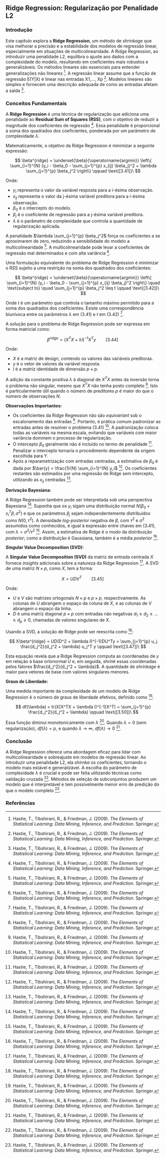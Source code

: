 ## Ridge Regression: Regularização por Penalidade L2

### Introdução
Este capítulo explora a **Ridge Regression**, um método de *shrinkage* que visa melhorar a precisão e a estabilidade dos modelos de regressão linear, especialmente em situações de multicolinearidade. A Ridge Regression, ao introduzir uma penalidade L2, equilibra o ajuste aos dados com a complexidade do modelo, resultando em coeficientes mais robustos e generalizáveis. Os métodos lineares são essenciais para entender generalizações não lineares [^3]. A regressão linear assume que a função de regressão E(Y|X) é linear nas entradas X1,..., Xp [^1]. Modelos lineares são simples e fornecem uma descrição adequada de como as entradas afetam a saída [^1].

### Conceitos Fundamentais
A **Ridge Regression** é uma técnica de regularização que adiciona uma penalidade ao **Residual Sum of Squares (RSS)**, com o objetivo de reduzir a magnitude dos coeficientes de regressão [^61]. Essa penalidade é proporcional à soma dos quadrados dos coeficientes, ponderada por um parâmetro de complexidade $\lambda$.

Matematicamente, o objetivo da Ridge Regression é minimizar a seguinte expressão:

$$ \beta^{ridge} = \underset{\beta}{\operatorname{argmin}} \left\{ \sum_{i=1}^{N} (y_i - \beta_0 - \sum_{j=1}^{p} x_{ij} \beta_j)^2 + \lambda \sum_{j=1}^{p} \beta_j^2 \right\} \qquad \text{[3.41]}\ $$

Onde:
*   $y_i$ representa o valor da variável resposta para a i-ésima observação.
*   $x_{ij}$ representa o valor da j-ésima variável preditora para a i-ésima observação.
*   $\beta_0$ é o intercepto do modelo.
*   $\beta_j$ é o coeficiente de regressão para a j-ésima variável preditora.
*   $\lambda$ é o parâmetro de complexidade que controla a quantidade de regularização aplicada.

A penalidade $\lambda \sum_{j=1}^{p} \beta_j^2$ força os coeficientes a se aproximarem de zero, reduzindo a sensibilidade do modelo a multicolinearidade [^61].  A multicolinearidade pode levar a coeficientes de regressão mal determinados e com alta variância [^61].

Uma formulação equivalente do problema de Ridge Regression é minimizar o RSS sujeito a uma restrição na soma dos quadrados dos coeficientes:

$$ \beta^{ridge} = \underset{\beta}{\operatorname{argmin}} \left\{ \sum_{i=1}^{N} (y_i - \beta_0 - \sum_{j=1}^{p} x_{ij} \beta_j)^2 \right\} \quad \text{subject to} \quad \sum_{j=1}^{p} \beta_j^2 \leq t \qquad \text{[3.42]}\ $$

Onde $t$ é um parâmetro que controla o tamanho máximo permitido para a soma dos quadrados dos coeficientes. Existe uma correspondência biunívoca entre os parâmetros $\lambda$ em (3.41) e $t$ em (3.42) [^61].

A solução para o problema de Ridge Regression pode ser expressa em forma matricial como:

$$ \beta^{ridge} = (X^TX + \lambda I)^{-1}X^Ty \qquad \text{[3.44]}\ $$

Onde:
*   $X$ é a matriz de design, contendo os valores das variáveis preditoras.
*   $y$ é o vetor de valores da variável resposta.
*   $I$ é a matriz identidade de dimensão $p \times p$.

A adição da constante positiva $\lambda$ à diagonal de $X^TX$ antes da inversão torna o problema não singular, mesmo que $X^TX$ não tenha posto completo [^61].  Isto é particularmente útil quando o número de preditores $p$ é maior do que o número de observações $N$.

**Observações Importantes:**

*   Os coeficientes da Ridge Regression não são *equivariant* sob o escalonamento das entradas [^61]. Portanto, é prática comum padronizar as entradas antes de resolver o problema (3.41) [^61]. A padronização coloca todas as variáveis na mesma escala, evitando que variáveis com maior variância dominem o processo de regularização.
*   O intercepto $\beta_0$ geralmente não é incluído no termo de penalidade [^64]. Penalizar o intercepto tornaria o procedimento dependente da origem escolhida para Y.
*   Após a reparametrização com entradas centradas, a estimativa de $\beta_0$ é dada por $\bar{y} = \frac{1}{N} \sum_{i=1}^{N} y_i$ [^64]. Os coeficientes restantes são estimados por uma regressão de Ridge sem intercepto, utilizando as $x_{ij}$ centradas [^64].

**Derivação Bayesiana:**

A Ridge Regression também pode ser interpretada sob uma perspectiva Bayesiana [^64]. Suponha que os $y_i$ sigam uma distribuição normal $N(\beta_0 + x_i^T\beta, \sigma^2)$ e que os parâmetros $\beta_j$ sejam independentemente distribuídos como $N(0, \tau^2)$.  A densidade *log-posterior* negativa de $\beta$, com $\tau^2$ e $\sigma^2$ assumidos como conhecidos, é igual à expressão entre chaves em (3.41), com $\lambda = \sigma^2 / \tau^2$ [^64]. Assim, a estimativa de Ridge é o modo da distribuição *posterior*; como a distribuição é Gaussiana, também é a média *posterior* [^64].

**Singular Value Decomposition (SVD):**

A **Singular Value Decomposition (SVD)** da matriz de entrada centrada $X$ fornece *insights* adicionais sobre a natureza da Ridge Regression [^64]. A SVD de uma matriz $N \times p$, como $X$, tem a forma:

$$ X = UDV^T \qquad \text{[3.45]}\ $$

Onde:
*   $U$ e $V$ são matrizes ortogonais $N \times p$ e $p \times p$, respectivamente. As colunas de $U$ abrangem o espaço da coluna de $X$, e as colunas de $V$ abrangem o espaço da linha.
*   $D$ é uma matriz diagonal $p \times p$ com entradas não negativas $d_1 \geq d_2 \geq ... \geq d_p \geq 0$, chamadas de valores singulares de $X$.

Usando a SVD, a solução de Ridge pode ser reescrita como [^66]:

$$ X\beta^{ridge} = UD(D^2 + \lambda I)^{-1}DU^Ty = \sum_{j=1}^{p} u_j \frac{d_j^2}{d_j^2 + \lambda} u_j^T y \qquad \text{[3.47]}\ $$

Esta equação revela que a Ridge Regression computa as coordenadas de $y$ em relação à base ortonormal $U$ e, em seguida, *shrink* essas coordenadas pelos fatores $\frac{d_j^2}{d_j^2 + \lambda}$.  A quantidade de *shrinkage* é maior para vetores de base com valores singulares menores.

**Graus de Liberdade:**

Uma medida importante da complexidade de um modelo de Ridge Regression é o número de graus de liberdade efetivos, definido como [^68]:

$$ df(\lambda) = tr(X(X^TX + \lambda I)^{-1}X^T) = \sum_{j=1}^{p} \frac{d_j^2}{d_j^2 + \lambda} \qquad \text{[3.50]}\ $$

Essa função diminui monotonicamente com $\lambda$ [^68]. Quando $\lambda = 0$ (sem regularização), $df(\lambda) = p$, e quando $\lambda \to \infty$, $df(\lambda) \to 0$ [^68].

### Conclusão
A Ridge Regression oferece uma abordagem eficaz para lidar com multicolinearidade e sobreajuste em modelos de regressão linear. Ao introduzir uma penalidade L2, ela *shirnka* os coeficientes, tornando o modelo mais estável e generalizável. A escolha do parâmetro de complexidade $\lambda$ é crucial e pode ser feita utilizando técnicas como validação cruzada [^69]. Métodos de seleção de subconjuntos produzem um modelo que é interpretável e tem possivelmente menor erro de predição do que o modelo completo [^61].

### Referências
[^1]: Hastie, T., Tibshirani, R., & Friedman, J. (2009). *The Elements of Statistical Learning: Data Mining, Inference, and Prediction*. Springer.
[^3]: Hastie, T., Tibshirani, R., & Friedman, J. (2009). *The Elements of Statistical Learning: Data Mining, Inference, and Prediction*. Springer.
[^61]: Hastie, T., Tibshirani, R., & Friedman, J. (2009). *The Elements of Statistical Learning: Data Mining, Inference, and Prediction*. Springer.
[^64]: Hastie, T., Tibshirani, R., & Friedman, J. (2009). *The Elements of Statistical Learning: Data Mining, Inference, and Prediction*. Springer.
[^66]: Hastie, T., Tibshirani, R., & Friedman, J. (2009). *The Elements of Statistical Learning: Data Mining, Inference, and Prediction*. Springer.
[^68]: Hastie, T., Tibshirani, R., & Friedman, J. (2009). *The Elements of Statistical Learning: Data Mining, Inference, and Prediction*. Springer.
[^69]: Hastie, T., Tibshirani, R., & Friedman, J. (2009). *The Elements of Statistical Learning: Data Mining, Inference, and Prediction*. Springer.
<!-- END -->